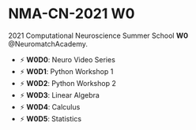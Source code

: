 # NMA-CN-2021 W0
2021 Computational Neuroscience Summer School **W0** @NeuromatchAcademy.

- ⚡ **W0D0**: Neuro Video Series  
- ⚡ **W0D1**: Python Workshop 1  
- ⚡ **W0D2**: Python Workshop 2  
- ⚡ **W0D3**: Linear Algebra  
- ⚡ **W0D4**: Calculus  
- ⚡ **W0D5**: Statistics
